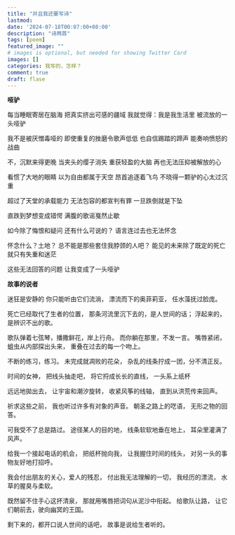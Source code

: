 ```yaml
---
title: "并且我还要写诗"
lastmod: 
date: '2024-07-18T00:07:00+08:00' 
description: "诗两首"
tags: [poem]
featured_image: ""
# images is optional, but needed for showing Twitter Card
images: []
categories: 我写的，怎样？
comment: true
draft: flase
---
```


**哑驴**

每当睡眠寄居在脑海
把真实挤出可感的疆域
我就觉得：我是我生活里
被流放的一头哑驴

我不是被厌憎毒哑的
即使重复的挫磨令歌声低低
也自信踢踏的蹄声
能奏响愤怒的战曲

不，沉默来得更晚
当夹头的缨子消失
重获轻盈的大脑
再也无法压抑被解放的心

看惯了大地的眼睛
以为自由都属于天空
昂首追逐着飞鸟
不晓得一颗驴的心太过沉重

超过了天堂的承载能力
无法包容的都宣判有罪
一旦跌倒就是下坠

直跌到梦想变成错愕
满腹的歌谣戛然止歇

如今除了悔恨和疑问
还有什么可说的？
语言连过去也无法怀念

怀念什么？土地？
总不能是那些套住我脖颈的人吧？
能见的未来除了既定的死亡
就只有失重和迷茫

这些无法回答的问题
让我变成了一头哑驴




**故事的说者**


迷狂是安静的
你只能听由它们流淌，
漂流而下的奥菲莉亚，
任水藻抚过脸庞。


死亡已经取代了生者的位置，
那条河流里沉下去的，是人世间的话；
浮起来的，是辨识不出的歌。


歌队弹着七弦琴，播撒鲜花，岸上行舟。
而你躺在那里，不发一言。
嘴唇紧闭，蛆虫从内部探出头来，
重叠在过去的每一个吻上。


不断的练习，练习。
未完成就凋败的花朵，
杂乱的线条拧成一团，分不清正反。


时间的女神，
把线头抽走吧，
将它捋成长长的直线，
一头系上纸杯


远远地拋出去，
让宇宙和潮汐旋转，
收紧风筝的线轴，
直到从洪荒传来回声。


祈求这些之前，
我也听过许多有对象的声音。
朝圣之路上的呓语，
无形之物的回答。


可我受不了总是路过。
途径某人的目的地，
线条软软地垂在地上，
耳朵里灌满了风声。


给我一个接起电话的机会，
把纸杯抛向我，
让我握住时间的线头，
对另一头的事物友好地打招呼。


我会付出朋友的关心，爱人的残忍，
付出我无法理解的一切，
我经历的漂流，
水草的腥臭与柔软。


既然留不住手心这抔清泉，
那就用嘴唇把词句从泥沙中衔起。
给歌队让路，
让它们朝前去，驶向幽冥的王国。


剩下来的，都开口说人世间的话吧，
故事是说给生者听的。